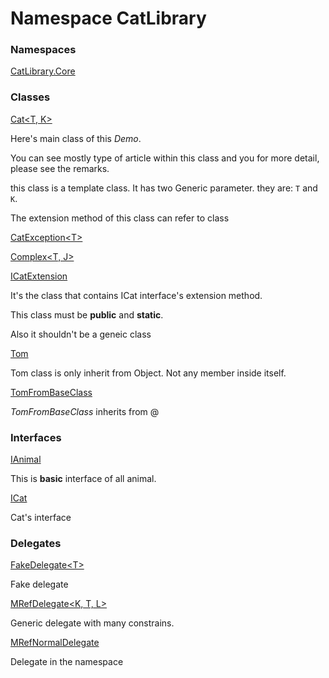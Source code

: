 ﻿# Namespace CatLibrary

### Namespaces

[CatLibrary.Core](CatLibrary.Core.md)

### Classes

[Cat<T, K\>](CatLibrary.Cat\-2.md)

<p>Here's main class of this <i>Demo</i>.</p>
<p>You can see mostly type of article within this class and you for more detail, please see the remarks.</p>
<p></p>
<p>this class is a template class. It has two Generic parameter. they are: <code class="typeparamref">T</code> and <code class="typeparamref">K</code>.</p>
<p>The extension method of this class can refer to <xref href="CatLibrary.ICatExtension" data-throw-if-not-resolved="false"></xref> class</p>

[CatException<T\>](CatLibrary.CatException\-1.md)

[Complex<T, J\>](CatLibrary.Complex\-2.md)

[ICatExtension](CatLibrary.ICatExtension.md)

It's the class that contains ICat interface's extension method.
<p>This class must be <b>public</b> and <b>static</b>.</p>
<p>Also it shouldn't be a geneic class</p>

[Tom](CatLibrary.Tom.md)

Tom class is only inherit from Object. Not any member inside itself.

[TomFromBaseClass](CatLibrary.TomFromBaseClass.md)

*TomFromBaseClass* inherits from @

### Interfaces

[IAnimal](CatLibrary.IAnimal.md)

This is <b>basic</b> interface of all animal.

[ICat](CatLibrary.ICat.md)

Cat's interface

### Delegates

[FakeDelegate<T\>](CatLibrary.FakeDelegate\-1.md)

Fake delegate

[MRefDelegate<K, T, L\>](CatLibrary.MRefDelegate\-3.md)

Generic delegate with many constrains.

[MRefNormalDelegate](CatLibrary.MRefNormalDelegate.md)

Delegate in the namespace


